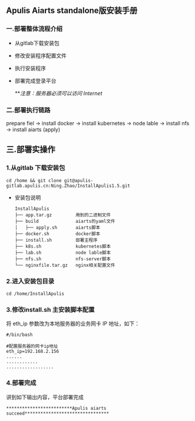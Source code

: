 ## Apulis Aiarts standalone版安装手册
### 一.部署整体流程介绍

- 从gitlab下载安装包

- 修改安装程序配置文件

- 执行安装程序

- 部署完成登录平台

  ***注意：服务器必须可以访问 Internet*

### 二.部署执行链路

prepare fiel -> install docker -> install kubernetes -> node lable -> install nfs ->  install aiarts (apply)

## 三.部署实操作

### 1.从gitlab 下载安装包

```shell
cd /home && git clone git@apulis-gitlab.apulis.cn:Ning.Zhao/InstallApulis1.5.git
```

- 安装包说明

  ```shell
  InstallApulis
  ├── app.tar.gz         用到的二进制文件
  ├── build              aiarts的yaml文件
  │   ├── apply.sh       aiarts脚本
  ├── docker.sh          docker脚本
  ├── install.sh         部署主程序
  ├── k8s.sh             kubernetes脚本
  ├── lab.sh             node lable脚本
  ├── nfs.sh             nfs-server脚本
  └── nginxfile.tar.gz   nginx相关配置文件
  ```

### 2.进入安装包目录

```shell
cd /home/InstallApulis
```

### 3.修改install.sh 主安装脚本配置

将 eth_ip 参数改为本地服务器的业务网卡 IP 地址，如下：

```shell
#/bin/bash

#配置服务器的网卡ip地址
eth_ip=192.168.2.156
......
............
..................
```

### 4.部署完成

讲到如下输出内容，平台部署完成

```shell
*************************Apulis aiarts succeed********************************
```

